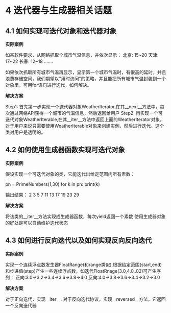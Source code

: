 
# 4 迭代器与生成器相关话题

## 4.1 如何实现可迭代对象和迭代器对象

**实际案例**

如某软件要求，从网络抓取个城市气温信息，并依次显示：
北京: 15~20
天津: 17~22
长春: 12~18
.......

如果依次抓取所有城市气温再显示，显示第一个城市气温时，有很高的延时，并且浪费存储空间，我们期望以"用时访问"的策略，并且能把所有城市气温封装到一个对象里，可用for语句进行迭代，如何解决。

**解决方案**

Step1: 首先第一步实现一个迭代器对象WeatherIterator,在其\_\_next\_\_方法中，每次通过网络API获得一个城市的气温信息，然后返回给用户
Step2: 再实现一个可迭代对象WeatherIterable,在其\_\_iter\_\_方法中返回上面的WeatherIterator对象。对于用户来说只需要使用WeatherIterable对象来创建实例，然后进行迭代。这个类对用户是透明的。

## 4.2 如何使用生成器函数实现可迭代对象

**实际案例**

假设实现一个可迭代对象的类，它能迭代出给定范围内所有素数：

pn = PrimeNumbers(1,30)
for k in pn:
    print(k)

输出结果：
2 3 5 7 11 13 17 19 23 29

**解决方案**

将该类的\_\_iter\_\_方法实现成生成器函数，每次yield返回一个素数
使用生成器对象的好处是可以自动维护迭代状态

## 4.3 如何进行反向迭代以及如何实现反向反向迭代

**实际案例**

实现一个连续浮点数发生器FloatRange(和range类似),根据给定范围(start,end)和步进值(step)产生一些连续浮点数，如迭代FloatRnage(3.0,4.0,.02)可产生序列：
正向:3.0->3.2->3.4->3.6->3.8->4.0
反向:4.0->3.8->3.6->3.4->3.2->3.0

**解决方案**

对于正向迭代，实现\_\_iter\_\_.
对于反向迭代协议，实现\_\_reversed\_\_方法，它返回一个反向迭代器

